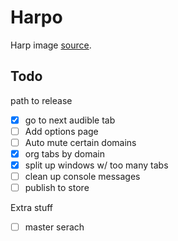 # Harpo

Harp image [source](https://openclipart.org/detail/182170/harp). 

## Todo
path to release
- [x] go to next audible tab
- [ ] Add options page
- [ ] Auto mute certain domains
- [x] org tabs by domain
- [x] split up windows w/ too many tabs
- [ ] clean up console messages
- [ ] publish to store

Extra stuff
- [ ] master serach

